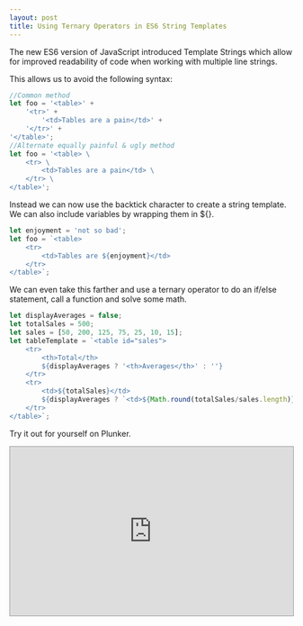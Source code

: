 ```yaml
---
layout: post
title: Using Ternary Operators in ES6 String Templates
---
```

The new ES6 version of JavaScript introduced Template Strings which allow for improved readability of code when working with multiple line strings. 

This allows us to avoid the following syntax:

~~~ javascript
//Common method
let foo = '<table>' +
	'<tr>' +
		'<td>Tables are a pain</td>' +
	'</tr>' +
'</table>';
//Alternate equally painful & ugly method
let foo = '<table> \
	<tr> \
		<td>Tables are a pain</td> \
	</tr> \
</table>';
~~~

Instead we can now use the backtick character to create a string template. We can also include variables by wrapping them in ${}.

~~~ javascript
let enjoyment = 'not so bad';
let foo = `<table>
	<tr>
		<td>Tables are ${enjoyment}</td>
	</tr>
</table>`;
~~~

We can even take this farther and use a ternary operator to do an if/else statement, call a function and solve some math.

~~~ javascript
let displayAverages = false;
let totalSales = 500;
let sales = [50, 200, 125, 75, 25, 10, 15];
let tableTemplate = `<table id="sales">
	<tr>
		<th>Total</th>
		${displayAverages ? '<th>Averages</th>' : ''}
	</tr>
	<tr>
		<td>${totalSales}</td>
		${displayAverages ? `<td>${Math.round(totalSales/sales.length)}</td>` : ''}
	</tr>
</table>`;

~~~

Try it out for yourself on Plunker.

<iframe style="border: 1px solid #999;width: 100%; height: 300px"
src="http://embed.plnkr.co/lzXUulsbNAFdnu8m2xDx/" frameborder="0"
allowfullscreen="allowfullscreen">
Loading plunk...
</iframe>
